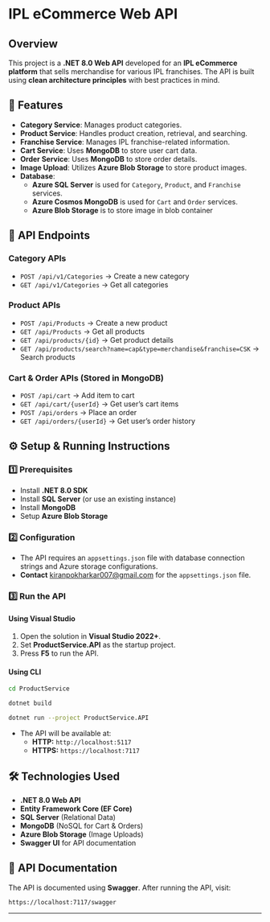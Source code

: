 # IPL eCommerce Web API

## Overview
This project is a **.NET 8.0 Web API** developed for an **IPL eCommerce platform** that sells merchandise for various IPL franchises. The API is built using **clean architecture principles** with best practices in mind.

## 📌 Features
- **Category Service**: Manages product categories.
- **Product Service**: Handles product creation, retrieval, and searching.
- **Franchise Service**: Manages IPL franchise-related information.
- **Cart Service**: Uses **MongoDB** to store user cart data.
- **Order Service**: Uses **MongoDB** to store order details.
- **Image Upload**: Utilizes **Azure Blob Storage** to store product images.
- **Database**:
  - **Azure SQL Server** is used for `Category`, `Product`, and `Franchise` services.
  - **Azure Cosmos MongoDB** is used for `Cart` and `Order` services.
  - **Azure Blob Storage** is to store image in blob container

## 📂 API Endpoints
### **Category APIs**
- `POST /api/v1/Categories` → Create a new category
- `GET /api/v1/Categories` → Get all categories

### **Product APIs**
- `POST /api/Products` → Create a new product
- `GET /api/Products` → Get all products
- `GET /api/products/{id}` → Get product details
- `GET /api/products/search?name=cap&type=merchandise&franchise=CSK` → Search products

### **Cart & Order APIs** (Stored in MongoDB)
- `POST /api/cart` → Add item to cart
- `GET /api/cart/{userId}` → Get user’s cart items
- `POST /api/orders` → Place an order
- `GET /api/orders/{userId}` → Get user’s order history

## ⚙️ Setup & Running Instructions
### **1️⃣ Prerequisites**
- Install **.NET 8.0 SDK**
- Install **SQL Server** (or use an existing instance)
- Install **MongoDB**
- Setup **Azure Blob Storage**

### **2️⃣ Configuration**
- The API requires an `appsettings.json` file with database connection strings and Azure storage configurations.
- **Contact** [kiranpokharkar007@gmail.com](mailto:kiranpokharkar007@gmail.com) for the `appsettings.json` file.

### **3️⃣ Run the API**
#### **Using Visual Studio**
1. Open the solution in **Visual Studio 2022+**.
2. Set **ProductService.API** as the startup project.
3. Press **F5** to run the API.

#### **Using CLI**
```sh
cd ProductService

dotnet build

dotnet run --project ProductService.API
```
- The API will be available at:
  - **HTTP:** `http://localhost:5117`
  - **HTTPS:** `https://localhost:7117`

## 🛠️ Technologies Used
- **.NET 8.0 Web API**
- **Entity Framework Core (EF Core)**
- **SQL Server** (Relational Data)
- **MongoDB** (NoSQL for Cart & Orders)
- **Azure Blob Storage** (Image Uploads)
- **Swagger UI** for API documentation

## 📜 API Documentation
The API is documented using **Swagger**. After running the API, visit:
```
https://localhost:7117/swagger
```
---


